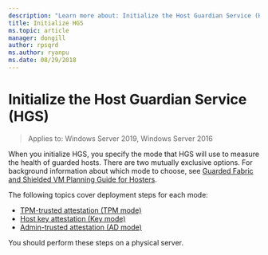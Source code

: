 ```yaml
---
description: "Learn more about: Initialize the Host Guardian Service (HGS)"
title: Initialize HGS
ms.topic: article
manager: dongill
author: rpsqrd
ms.author: ryanpu
ms.date: 08/29/2018
---
```


# Initialize the Host Guardian Service (HGS)

>Applies to: Windows Server 2019, Windows Server 2016

When you initialize HGS, you specify the mode that HGS will use to measure the health of guarded hosts. There are two mutually exclusive options. For background information about which mode to choose, see [Guarded Fabric and Shielded VM Planning Guide for Hosters](guarded-fabric-planning-for-hosters.md).

The following topics cover deployment steps for each mode:

- [TPM-trusted attestation (TPM mode)](guarded-fabric-initialize-hgs-tpm-mode.md)
- [Host key attestation (Key mode)](guarded-fabric-initialize-hgs-key-mode.md)
- [Admin-trusted attestation (AD mode)](guarded-fabric-initialize-hgs-ad-mode.md)

You should perform these steps on a physical server.
